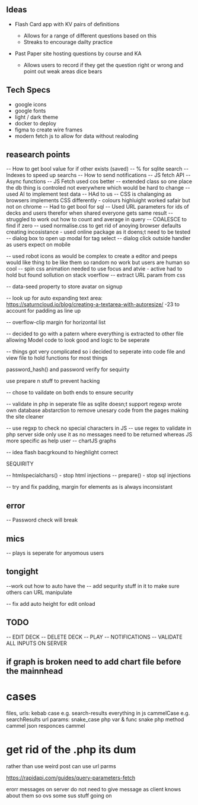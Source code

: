 ## Ideas

- Flash Card app with KV pairs of definitions 
    - Allows for a range of different questions based on this
    - Streaks to encourage dailty practice

- Past Paper site hosting questions by course and KA
    - Allows users to record if they get the question right or wrong and point out weak areas
    dice bears


## Tech Specs

- google icons
- google fonts
- light / dark theme
- docker to deploy
- figma to create wire frames
- modern fetch js to allow for data without realoding


## reasearch points

-- How to get bool value for if other exists (saved)
-- % for sqlite search
-- Indexes to speed up searchs
-- How to send notifications
--  JS fetch API
-- Async functions
-- JS Fetch used cos better
-- extended class so one place the db thing is controled not everywhere which would be hard to change
-- used AI to implement test data 
-- HAd to us
-- CSS is chalanging as browsers implements CSS differently - colours highluight worked safair but not on chrome
-- Had to get bool for sql 
-- Used URL parameters for ids of decks and users therefor when shared everyone gets same result
-- struggled to work out how to count and average in query
-- COALESCE to find if zero
-- used normalise.css to get rid of anoying browser defaults creating incosistance - used online package as it doens;t need to be tested
-- dialog box to open up modal for tag select
-- dialog click outside handler as users expect on mobile

-- used robot icons as would be complex to create a editor and peeps would like thing to be like them so random no work but users are human so cool
-- spin css animation needed to use focus and atvie - active had to hold but found sollution on stack voerflow
-- extract URL param from css

-- data-seed property to store avatar on signup

-- look up for auto expanding text area: https://saturncloud.io/blog/creating-a-textarea-with-autoresize/ -23 to account for padding as line up

-- overflow-clip margin for horizontal list

-- decided to go with a patern where everything is extracted to other file allowing Model code to look good and logic to be seperate

-- things got very complicated so i decided to seperate into code file and view file to hold functions for most things

password_hash() and password verify for sequirty


use prepare n stuff to prevent hacking

-- chose to vaildate on both ends to ensure security

-- validate in php in seperate file as sqlite doesn;t support regexp
wrote own database abstarction to remove unesary code from the pages making the site cleaner

-- use regxp to check no special characters in JS
-- use regex to validate in php server side only use it as no messages need to be returned whereas JS more specific as help user
-- chartJS graphs <script src="https://cdn.jsdelivr.net/npm/chart.js"></script>

-- idea flash bacgrkound to hieghlight correct

SEQUIRITY 

-- htmlspecialchars() - stop html injections
-- prepare() - stop sql injections

-- try and fix padding, margin for elements as is always inconsistant 


## error

-- Password check will break

## mics
-- plays is seperate for anyomous users

## tongight

--work out how to auto have the 
-- add sequrity stuff in it to make sure others can URL manipulate

-- fix add auto height for edit onload


## TODO

-- EDIT DECK
-- DELETE DECK
-- PLAY
-- NOTIFICATIONS
-- VALIDATE ALL INPUTS ON SERVER

## if graph is broken need to add chart file before the mainnhead

# cases

files, urls: kebab case e.g. search-results
everything in js cammelCase e.g. searchResults
url params: snake_case
php var & func snake
php method cammel
json responces cammel

# get rid of the .php its dum

rather than use weird post can use url parms

https://rapidapi.com/guides/query-parameters-fetch

erorr messages on server do not need to give message as client knows about them so ovs some sus stuff going on